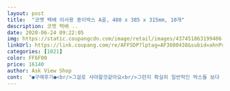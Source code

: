 ```yaml
---
layout: post 
title:  "코멧 택배 이사용 종이박스 A골, 480 x 385 x 315mm, 10개" 
description: 코멧 택배 ..
date: 2020-06-24 09:22:05 
img: https://static.coupangcdn.com/image/retail/images/437451863199406-77abbafc-374b-449f-bb16-9faf36501f3f.jpg 
linkUrl: https://link.coupang.com/re/AFFSDP?lptag=AF3600438&subid=ahnPublicAsk&pageKey=1491119341&itemId=2559773975&vendorItemId=70552268389&traceid=V0-113-9b6ea968053d2a55 
categories: [1021] 
color: FF6F00 
price: 16140 
author: Ask View Shop 
cont:  "●구매후기●<br/>그걸로 사야할것같아요<br/>그런지 확실히 일반적인 박스들 보다 튼튼함이 느껴집니다.<br/> 상품을 담고 들어봤을 때도 쉽게 찢어지겠다는 생각이<br/>그리고 박스를 접을 때도 선이 잘 잡혀있어 살짝 힘을 주고 구부려만 주면 쉽게 박스가 만들어집니다.<br/><br/>근데어ㅐ 날이 쌀쌀한것같고... <br/>너무 긔찬네요<br/>다음날오는거 좋아요<br/>더 튼튼해보이는 플라스틱?같은것ㄷㅎ 좋긴한데 아무래도 택배로 부치명 깨질것같아서 차라리 튼튼한 종이박스가 낫지싶어요<br/>두꺼운거살까 이거살까 고민하다가<br/>들지 않고, 안전하게 포장할 수 있겠다는 느낌이 듭니다.<br/><br/>무거운거담으실분은  더두꺼운것도 있던데<br/>박스 재활용읋 주워다가 할라다가.<br/>.<br/> 이미 흠난박스들이많고<br/>박스 크기는 우체국 택배 5호 사이즈랑 비슷해서 기숙사, 자취방에서 이사할 때 좋습니다.<br/><br/>박스 튼튼하고 무엇보다 안구겨지게 오니까 좋네요<br/>박스제조일자도 있어요 5월 생산해서 바로오나봐요 @.<br/>@<br/>본제품은 손상전혀없고요<br/>사이즈는 생각했던데로 고요<br/>상품 구성이 1세트에 10개로 구성되어 있어<br/>아직 접어서 크기를보진못했지만 아주 큰 겨울이불이나 아주두꺼운 한겨울옷을 포장하기에는 박스가 작을수있겠어요<br/>안무거워서 충분히 튼튼합니다<br/>요즘같이 계절용품이나 사용하지 않는 물품을 창고에 정리할 때, 자취생들이 이사할 때 딱 좋은 사이즈입니다!<br/>우체국상자는 두께를 못골라서 박스무게 값낸것같았는데<br/>이거샀는데 옷넣어보낼꺼라<br/>일단 박스크기는펼쳐져있을때 생각보다 커서 제가갖고있는물건이랑 비교해봤어욬ㅋㅋ<br/>저는 지금안쓰는 잡동사니랑 지금 입지않을 옷을 넣으려해요<br/>저에게는 딱입니다<br/>직접 상품을 받아서 박스를 만들어보면 아시겠지만 압축 강도를 테스트를 통해 상품을 만들어서 그런지<br/>짐이 많은 자취생은 1세트, 기숙사에서 이사를 하는 학생들은 2명이서 1세트 정도 주문하면<br/>충분히 이삿짐을 포장하는데 부족함이 없어 보입니다.<br/><br/>커서 그런지 눌리고 뜯겨서 왔는데<br/>큰박스필요할때 또 살께요<br/>택배를통해 오는박스들에 벌레가있을수있다는걸듣거.<br/>.<br/> ㅠㅠ<br/>" 
---
```

